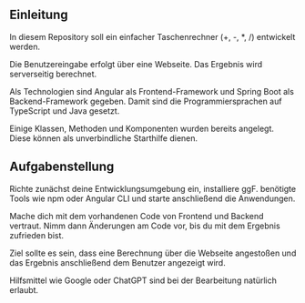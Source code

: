 ## Einleitung

In diesem Repository soll ein einfacher Taschenrechner (+, -, *, /) entwickelt werden.

Die Benutzereingabe erfolgt über eine Webseite.
Das Ergebnis wird serverseitig berechnet.

Als Technologien sind Angular als Frontend-Framework und Spring Boot als Backend-Framework gegeben.
Damit sind die Programmiersprachen auf TypeScript und Java gesetzt.

Einige Klassen, Methoden und Komponenten wurden bereits angelegt.
Diese können als unverbindliche Starthilfe dienen.

## Aufgabenstellung

Richte zunächst deine Entwicklungsumgebung ein, installiere ggF. benötigte Tools wie npm oder Angular CLI und starte anschließend die Anwendungen.

Mache dich mit dem vorhandenen Code von Frontend und Backend vertraut.
Nimm dann Änderungen am Code vor, bis du mit dem Ergebnis zufrieden bist.

Ziel sollte es sein, dass eine Berechnung über die Webseite angestoßen und das Ergebnis anschließend dem Benutzer angezeigt wird.

Hilfsmittel wie Google oder ChatGPT sind bei der Bearbeitung natürlich erlaubt.